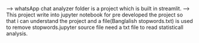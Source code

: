  --> whatsApp chat analyzer folder is a project which is built in streamlit. 
 --> This project write into jupyter notebook for pre developed the project so that i can understand the project and a file(Banglalish stopwords.txt) is used to remove stopwords.jupyter source file need a txt file to read statisticall analysis.
